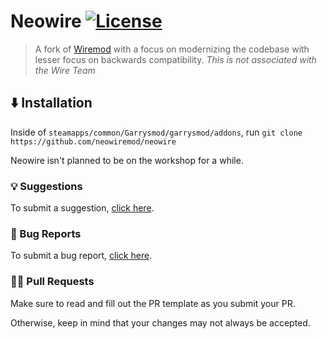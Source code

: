 # Neowire [![License](https://img.shields.io/github/license/neowiremod/neowire?color=red)](LICENSE)

> A fork of [Wiremod](https://github.com/wiremod/wire) with a focus on modernizing the codebase with lesser focus on backwards compatibility. *This is not associated with the Wire Team*

## ⬇️ Installation

Inside of `steamapps/common/Garrysmod/garrysmod/addons`, run ``git clone https://github.com/neowiremod/neowire``

Neowire isn't planned to be on the workshop for a while.

### 💡 Suggestions

To submit a suggestion, [click here](https://github.com/neowiremod/neowire/issues/new?assignees=&labels=enhancement&projects=&template=feature-request.yml).

### 🐛 Bug Reports

To submit a bug report, [click here](https://github.com/neowiremod/neowire/issues/new?assignees=&labels=bug&projects=&template=bug-report.yml).

### 🧑‍💻 Pull Requests

Make sure to read and fill out the PR template as you submit your PR.

Otherwise, keep in mind that your changes may not always be accepted.